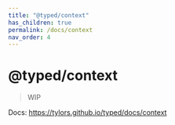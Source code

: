 ```yaml
---
title: "@typed/context"
has_children: true
permalink: /docs/context
nav_order: 4
---
```


# @typed/context

> WIP

Docs: https://tylors.github.io/typed/docs/context

